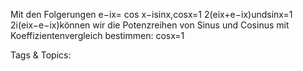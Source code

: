 Mit den Folgerungen e−ix= cos x−isinx,cosx=1
2(eix+e−ix)undsinx=1
2i(eix−e−ix)können
wir die Potenzreihen von Sinus und Cosinus mit Koeffizientenvergleich bestimmen:
cosx=1

   Tags & Topics:
   